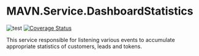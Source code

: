 # MAVN.Service.DashboardStatistics

![test](https://github.com/OpenMAVN/MAVN.Service.DashboardStatistics/workflows/test/badge.svg)
[![Coverage Status](https://coveralls.io/repos/github/OpenMAVN/MAVN.Service.DashboardStatistics/badge.svg?branch=master)](https://coveralls.io/github/OpenMAVN/MAVN.Service.DashboardStatistics?branch=master)

This service responsible for listening various events to accumulate appropriate statistics of customers, leads and tokens.
